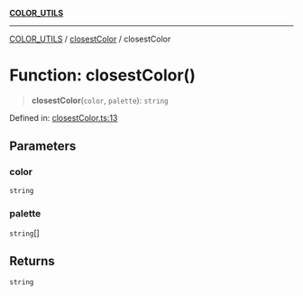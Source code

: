 [**COLOR_UTILS**](../../README.md)

***

[COLOR_UTILS](../../README.md) / [closestColor](../README.md) / closestColor

# Function: closestColor()

> **closestColor**(`color`, `palette`): `string`

Defined in: [closestColor.ts:13](https://github.com/dailker/everyutil/blob/9768d00ced16ec8f4705df34c2fe47f2b1b47121/src/color/closestColor.ts#L13)

## Parameters

### color

`string`

### palette

`string`[]

## Returns

`string`
